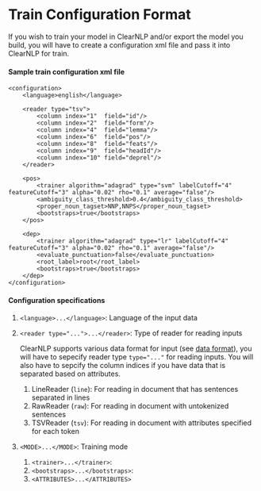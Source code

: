 # Train Configuration Format
If you wish to train your model in ClearNLP and/or export the model you build, you will have to create a configuration xml file and pass it into ClearNLP for train.

#### Sample train configuration xml file
	<configuration>
	    <language>english</language>
 
	    <reader type="tsv">
	        <column index="1"  field="id"/>
	        <column index="2"  field="form"/>
	        <column index="4"  field="lemma"/>
	        <column index="6"  field="pos"/>
	        <column index="8"  field="feats"/>
	        <column index="9"  field="headId"/>
	        <column index="10" field="deprel"/>
	    </reader>

	    <pos>
	        <trainer algorithm="adagrad" type="svm" labelCutoff="4" featureCutoff="3" alpha="0.02" rho="0.1" average="false"/>
	        <ambiguity_class_threshold>0.4</ambiguity_class_threshold>
	        <proper_noun_tagset>NNP,NNPS</proper_noun_tagset>
	        <bootstraps>true</bootstraps>
	    </pos>
	    
		<dep>
	        <trainer algorithm="adagrad" type="lr" labelCutoff="4" featureCutoff="3" alpha="0.02" rho="0.1" average="false"/>
	        <evaluate_punctuation>false</evaluate_punctuation>
	        <root_label>root</root_label>
	        <bootstraps>true</bootstraps>
	    </dep>
	</configuration>
	
#### Configuration specifications
1. `<language>...</language>`: Language of the input data
2. `<reader type="...">...</reader>`: Type of reader for reading inputs

	ClearNLP supports various data format for input (see [data format](../formats/data_format.md)), you will have to sepecify reader type `type="..."` for reading inputs. You will also have to sepcify the column indices if you have data that is separated based on attributes.

	1. LineReader (`line`): For reading in document that has sentences separated in lines
	2. RawReader (`raw`): For reading in document with untokenized sentences
	3. TSVReader (`tsv`): For reading in document with attributes specified for each token

3. `<MODE>...</MODE>`: Training mode
	1. `<trainer>...</trainer>`:
	2. `<bootstraps>...</bootstraps>`:
	3. `<ATTRIBUTES>...</ATTRIBUTES>`
